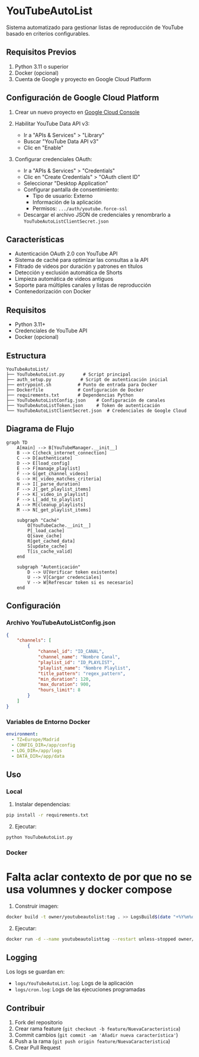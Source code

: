 # YouTubeAutoList

Sistema automatizado para gestionar listas de reproducción de YouTube basado en criterios configurables.

## Requisitos Previos

1. Python 3.11 o superior
2. Docker (opcional)
3. Cuenta de Google y proyecto en Google Cloud Platform

## Configuración de Google Cloud Platform

1. Crear un nuevo proyecto en [Google Cloud Console](https://console.cloud.google.com/)
2. Habilitar YouTube Data API v3:
   - Ir a "APIs & Services" > "Library"
   - Buscar "YouTube Data API v3"
   - Clic en "Enable"

3. Configurar credenciales OAuth:
   - Ir a "APIs & Services" > "Credentials"
   - Clic en "Create Credentials" > "OAuth client ID"
   - Seleccionar "Desktop Application"
   - Configurar pantalla de consentimiento:
     * Tipo de usuario: Externo
     * Información de la aplicación
     * Permisos: `.../auth/youtube.force-ssl`
   - Descargar el archivo JSON de credenciales y renombrarlo a `YouTubeAutoListClientSecret.json`

## Características

- Autenticación OAuth 2.0 con YouTube API
- Sistema de caché para optimizar las consultas a la API
- Filtrado de videos por duración y patrones en títulos
- Detección y exclusión automática de Shorts
- Limpieza automática de videos antiguos
- Soporte para múltiples canales y listas de reproducción
- Contenedorización con Docker

## Requisitos

- Python 3.11+
- Credenciales de YouTube API
- Docker (opcional)

## Estructura

```
YouTubeAutoList/
├── YouTubeAutoList.py       # Script principal
├── auth_setup.py           # Script de autenticación inicial
├── entrypoint.sh          # Punto de entrada para Docker
├── Dockerfile             # Configuración de Docker
├── requirements.txt       # Dependencias Python
├── YouTubeAutoListConfig.json    # Configuración de canales
├── YouTubeAutoListToken.json     # Token de autenticación
└── YouTubeAutoListClientSecret.json  # Credenciales de Google Cloud
```

## Diagrama de Flujo

```mermaid
graph TD
    A[main] --> B[YouTubeManager.__init__]
    B --> C[check_internet_connection]
    C --> D[authenticate]
    D --> E[load_config]
    E --> F[manage_playlist]
    F --> G[get_channel_videos]
    G --> H[_video_matches_criteria]
    H --> I[_parse_duration]
    F --> J[_get_playlist_items]
    F --> K[_video_in_playlist]
    F --> L[_add_to_playlist]
    A --> M[cleanup_playlists]
    M --> N[_get_playlist_items]
    
    subgraph "Caché"
        O[YouTubeCache.__init__]
        P[_load_cache]
        Q[save_cache]
        R[get_cached_data]
        S[update_cache]
        T[is_cache_valid]
    end

    subgraph "Autenticación"
        D --> U[Verificar token existente]
        U --> V[Cargar credenciales]
        V --> W[Refrescar token si es necesario]
    end
```

## Configuración

### Archivo YouTubeAutoListConfig.json

```json
{
    "channels": [
        {
            "channel_id": "ID_CANAL",
            "channel_name": "Nombre Canal",
            "playlist_id": "ID_PLAYLIST",
            "playlist_name": "Nombre Playlist",
            "title_pattern": "regex_pattern",
            "min_duration": 120,
            "max_duration": 900,
            "hours_limit": 8
        }
    ]
}
```

### Variables de Entorno Docker

```yaml
environment:
  - TZ=Europe/Madrid
  - CONFIG_DIR=/app/config
  - LOG_DIR=/app/logs
  - DATA_DIR=/app/data
```

## Uso

### Local

1. Instalar dependencias:
```bash
pip install -r requirements.txt
```

2. Ejecutar:
```bash
python YouTubeAutoList.py
```

### Docker 

# Falta aclar contexto de por que no se usa volumnes y docker compose 

1. Construir imagen:
```bash
docker build -t owner/youtubeautolist:tag . >> LogsBuild$(date "+%Y%m%d-%H%M%S").txt
```

2. Ejecutar:
```bash
docker run -d --name youtubeautolisttag --restart unless-stopped owner/youtubeautolist:tag .
```

## Logging

Los logs se guardan en:
- `logs/YouTubeAutoList.log`: Logs de la aplicación
- `logs/cron.log`: Logs de las ejecuciones programadas

## Contribuir

1. Fork del repositorio
2. Crear rama feature (`git checkout -b feature/NuevaCaracteristica`)
3. Commit cambios (`git commit -am 'Añadir nueva característica'`)
4. Push a la rama (`git push origin feature/NuevaCaracteristica`)
5. Crear Pull Request
